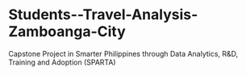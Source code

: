 # Students--Travel-Analysis-Zamboanga-City
Capstone Project in Smarter Philippines through Data Analytics, R&amp;D, Training and Adoption  (SPARTA)
